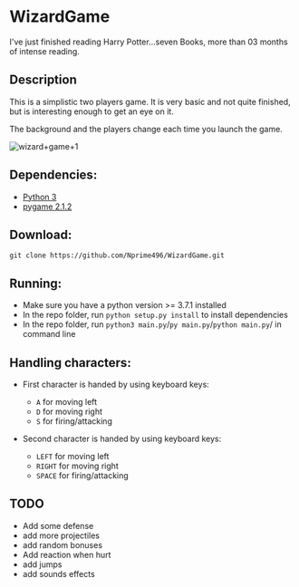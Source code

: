 # WizardGame
I've just finished reading Harry Potter...seven Books, more than 03 months of intense reading. 

## Description

This is a simplistic two players game. It is very basic and not quite finished, but is interesting enough to get an eye on it.

The background and the players change each time you launch the game.

![wizard+game+1](https://user-images.githubusercontent.com/54849528/80698438-62963d80-8ad2-11ea-9804-4051a73f0897.png)


## Dependencies:
- [Python 3](https://www.python.org/downloads/)
- [pygame 2.1.2](www.pygame.org)

## Download:
`git clone https://github.com/Nprime496/WizardGame.git `

## Running:

- Make sure you have a python version >= 3.7.1 installed
- In the repo folder, run `python setup.py install` to install dependencies
- In the repo folder, run `python3 main.py`/`py main.py`/`python main.py`/ in command line


## Handling characters:
- First character is handed by using keyboard keys:
  * `A` for moving left
  * `D` for moving right
  * `S` for firing/attacking

- Second character is handed by using keyboard keys:
  * `LEFT` for moving left
  * `RIGHT` for moving right
  * `SPACE` for firing/attacking

## TODO


* Add some defense
* add more projectiles
* add random bonuses
* Add reaction when hurt
* add jumps 
* add sounds effects